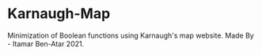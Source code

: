# Karnaugh-Map
Minimization of Boolean functions using Karnaugh's map website.
Made By - Itamar Ben-Atar 2021.
